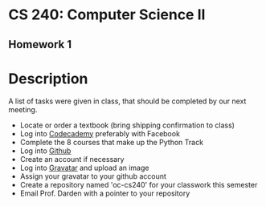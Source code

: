CS 240: Computer Science II
===========================

Homework 1
----------

# Description

A list of tasks were given in class, that should be completed by our next meeting.

* Locate or order a textbook (bring shipping confirmation to class)
* Log into [Codecademy](http://www.codecademy.com) preferably with Facebook
 * Complete the 8 courses that make up the Python Track
* Log into [Github](http://www.github.com)
 * Create an account if necessary
 * Log into [Gravatar](http://www.gravatar.com) and upload an image
 * Assign your gravatar to your github account
 * Create a repository named 'oc-cs240' for your classwork this semester
 * Email Prof. Darden with a pointer to your repository
